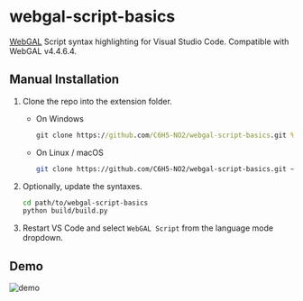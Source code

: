 # webgal-script-basics
[WebGAL](https://github.com/MakinoharaShoko/WebGAL) Script syntax highlighting for Visual Studio Code. Compatible with WebGAL v4.4.6.4.


## Manual Installation
1. Clone the repo into the extension folder.  
   - On Windows  
     ```cmd
     git clone https://github.com/C6H5-NO2/webgal-script-basics.git %USERPROFILE%\.vscode\extensions\webgal-script-basics
     ```

   - On Linux / macOS  
     ```sh
     git clone https://github.com/C6H5-NO2/webgal-script-basics.git ~/.vscode/extensions/webgal-script-basics
     ```

2. Optionally, update the syntaxes.
   ```sh
   cd path/to/webgal-script-basics
   python build/build.py
   ```

3. Restart VS Code and select `WebGAL Script` from the language mode dropdown.


## Demo
![demo](https://user-images.githubusercontent.com/19368807/205316061-7d94f1bd-fbea-4181-8f25-3cd54ca69971.jpg)
